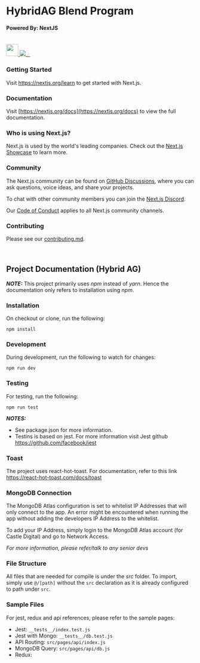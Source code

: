 # HybridAG Blend Program
#### Powered By: NextJS
<br />

<a href="https://nextjs.org">
    <img src="https://assets.vercel.com/image/upload/v1607554385/repositories/next-js/next-logo.png" height="32">
</a>
<a aria-label="Vercel logo" href="https://vercel.com">
  <img src="https://img.shields.io/badge/MADE%20BY%20Vercel-000000.svg?style=for-the-badge&logo=Vercel&labelColor=000">
</a>
<a aria-label="NPM version" href="https://www.npmjs.com/package/next">
  <img alt="" src="https://img.shields.io/npm/v/next.svg?style=for-the-badge&labelColor=000000">
</a>
<a aria-label="License" href="https://github.com/vercel/next.js/blob/canary/license.md">
  <img alt="" src="https://img.shields.io/npm/l/next.svg?style=for-the-badge&labelColor=000000">
</a>
<a aria-label="Join the community on GitHub" href="https://github.com/vercel/next.js/discussions">
  <img alt="" src="https://img.shields.io/badge/Join%20the%20community-blueviolet.svg?style=for-the-badge&logo=Next.js&labelColor=000000&logoWidth=20">
</a>

<br />

### <b>Getting Started</b>
Visit <a aria-label="next.js learn" href="https://nextjs.org/learn">https://nextjs.org/learn</a> to get started with Next.js.

### <b>Documentation</b>

Visit [https://nextjs.org/docs](https://nextjs.org/docs) to view the full documentation.

### <b>Who is using Next.js?</b>

Next.js is used by the world's leading companies. Check out the [Next.js Showcase](https://nextjs.org/showcase) to learn more.

### <b>Community</b>

The Next.js community can be found on [GitHub Discussions](https://github.com/vercel/next.js/discussions), where you can ask questions, voice ideas, and share your projects.

To chat with other community members you can join the [Next.js Discord](https://nextjs.org/discord).

Our [Code of Conduct](https://github.com/vercel/next.js/blob/canary/CODE_OF_CONDUCT.md) applies to all Next.js community channels.

### <b>Contributing</b>

Please see our [contributing.md](/contributing.md).

<br />

## <b>Project Documentation (Hybrid AG)</b>

**_NOTE:_**  This project primarily uses <i>npm</i> instead of <i>yarn</i>. Hence the documentation only refers to installation using <i>npm</i>.

### **Installation**

On checkout or clone, run the following: 

``` npm install ```

### **Development**

During development, run the following to watch for changes: 

``` npm run dev ```

### **Testing**

For testing, run the following: 

``` npm run test ```

**_NOTES:_** 

- See package.json for more information. 
- Testins is based on jest. For more information visit Jest github https://github.com/facebook/jest

### **Toast**

The project uses react-hot-toast. For documentation, refer to this link https://react-hot-toast.com/docs/toast

### **MongoDB Connection**

The MongoDB Atlas configuration is set to whitelist IP Addresses that will only connect to the app. An error might be encountered when running the app without adding the developers IP Address to the whitelist. 

To add your IP Address, simply login to the MongoDB Atlas account (for Castle Digital) and go to Network Access.

_For more information, please refer/talk to any senior devs_

### **File Structure**

All files that are needed for compile is under the _src_ folder. To import, simply use ``` @/[path] ``` without the ``` src ``` declaration as it is already configured to path under ``` src ```.

### **Sample Files**

For jest, redux and api references, please refer to the sample pages: 

- Jest: ```__tests__/index.test.js ```
- Jest with Mongo: ```__tests__/db.test.js ```
- API Routing: ``` src/pages/api/index.js ```
- MongoDB Query: ``` src/pages/api/db.js ```
- Redux: ``` ```

